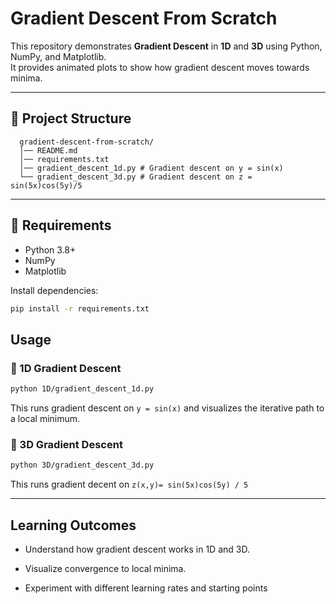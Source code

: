 # Gradient Descent From Scratch 

This repository demonstrates **Gradient Descent** in **1D** and **3D** using Python, NumPy, and Matplotlib.  
It provides animated plots to show how gradient descent moves towards minima.

---

## 📂 Project Structure
```
  gradient-descent-from-scratch/
  │── README.md
  │── requirements.txt
  │── gradient_descent_1d.py # Gradient descent on y = sin(x)
  └── gradient_descent_3d.py # Gradient descent on z = sin(5x)cos(5y)/5
```

---

## 🔧 Requirements

- Python 3.8+
- NumPy
- Matplotlib

Install dependencies:

```bash
pip install -r requirements.txt
```

## Usage

### 🔹 1D Gradient Descent
```bash
python 1D/gradient_descent_1d.py
```
This runs gradient descent on ```y = sin(x)``` and visualizes the iterative path to a local minimum.
### 🔹 3D Gradient Descent
```bash
python 3D/gradient_descent_3d.py
```
This runs gradient decent on ```z(x,y)= sin(5x)cos(5y) / 5```


---
##  Learning Outcomes

- Understand how gradient descent works in 1D and 3D.

- Visualize convergence to local minima.

- Experiment with different learning rates and starting points

